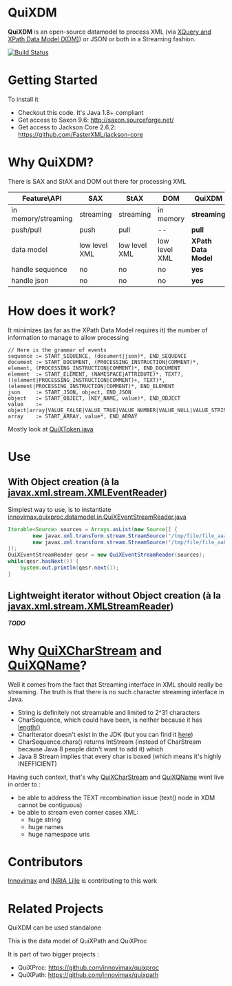 # QuiXDM
**QuiXDM** is an open-source datamodel to process XML (via [XQuery and XPath Data Model (XDM)](http://www.w3.org/TR/xpath-datamodel/)) or JSON or both in a Streaming fashion.

[![Build Status](https://travis-ci.org/innovimax/QuiXDM.svg?branch=master)](https://travis-ci.org/innovimax/QuiXDM)
# Getting Started

To install it
*  Checkout this code. It's Java 1.8+ compliant
*  Get access to Saxon 9.6: http://saxon.sourceforge.net/
*  Get access to Jackson Core 2.6.2: https://github.com/FasterXML/jackson-core 

# Why QuiXDM?
There is SAX and StAX and DOM out there for processing XML

 Feature\API | SAX | StAX | DOM | **QuiXDM**
------|-----|------|-----|-------
in memory/streaming | streaming | streaming | in memory | **streaming**
push/pull | push | pull | -- | **pull**
data model | low level XML | low level XML | low level XML | **XPath Data Model**
handle sequence | no | no | no | **yes**
handle json | no | no | no | **yes**

# How does it work?
It minimizes (as far as the XPath Data Model requires it) the number of information to manage to allow processing
```ANTLR
// Here is the grammar of events
sequence := START_SEQUENCE, (document|json)*, END_SEQUENCE
document := START_DOCUMENT, (PROCESSING_INSTRUCTION|COMMENT)*, element, (PROCESSING_INSTRUCTION|COMMENT)*, END_DOCUMENT
element  := START_ELEMENT, (NAMESPACE|ATTRIBUTE)*, TEXT?, ((element|PROCESSING_INSTRUCTION|COMMENT)+, TEXT)*, (element|PROCESSING_INSTRUCTION|COMMENT)*, END_ELEMENT
json     := START_JSON, object, END_JSON
object   := START_OBJECT, (KEY_NAME, value)*, END_OBJECT
value    := object|array|VALUE_FALSE|VALUE_TRUE|VALUE_NUMBER|VALUE_NULL|VALUE_STRING
array    := START_ARRAY, value*, END_ARRAY
```
Mostly look at [QuiXToken.java](https://github.com/innovimax/quixdm/blob/master/main/innovimax/quixproc/datamodel/QuiXToken.java)

# Use
## With Object creation (à la [javax.xml.stream.XMLEventReader](https://docs.oracle.com/javase/8/docs/api/index.html?javax/xml/stream/XMLEventReader.html))
Simplest way to use, is to instantiate [innovimax.quixproc.datamodel.in.QuiXEventStreamReader.java](https://github.com/innovimax/quixdm/blob/master/main/innovimax/quixproc/datamodel/in/QuiXEventStreamReader.java)
```java
Iterable<Source> sources = Arrays.asList(new Source[] {
		new javax.xml.transform.stream.StreamSource("/tmp/file/file_aaa.xml"),	
		new javax.xml.transform.stream.StreamSource("/tmp/file/file_aab.xml")	
});
QuiXEventStreamReader qesr = new QuiXEventStreamReader(sources);
while(qesr.hasNext()) {
	System.out.println(qesr.next());
}
```
## Lightweight iterator without Object creation (à la [javax.xml.stream.XMLStreamReader](https://docs.oracle.com/javase/8/docs/api/index.html?javax/xml/stream/XMLStreamReader.html))
***TODO***



# Why [QuiXCharStream](https://github.com/innovimax/QuiXDM/blob/master/main/innovimax/quixproc/datamodel/QuiXCharStream.java) and [QuiXQName](https://github.com/innovimax/QuiXDM/blob/master/main/innovimax/quixproc/datamodel/QuiXQName.java)?
Well it comes from the fact that Streaming interface in XML should really be streaming.
The truth is that there is no such character streaming interface in Java.
 * String is definitely not streamable and limited to 2^31 characters
 * CharSequence, which could have been, is neither because it has [length()](http://docs.oracle.com/javase/8/docs/api/java/lang/CharSequence.html#length--)
 * CharIterator doesn't exist in the JDK (but you can find it [here](http://fastutil.di.unimi.it/docs/it/unimi/dsi/fastutil/chars/CharIterator.html))
 * CharSequence.chars() returns IntStream (instead of CharStream because Java 8 people didn't want to add it) which 
 * Java 8 Stream<Char> implies that every char is boxed (which means it's highly INEFFICIENT)
 
Having such context, that's why [QuiXCharStream](https://github.com/innovimax/QuiXDM/blob/master/main/innovimax/quixproc/datamodel/QuiXCharStream.java) and [QuiXQName](https://github.com/innovimax/QuiXDM/blob/master/main/innovimax/quixproc/datamodel/QuiXQName.java) went live in order to :
 * be able to address the TEXT recombination issue (text() node in XDM cannot be contiguous)
 * be able to stream even corner cases XML:
   * huge string
   * huge names
   * huge namespace uris

# Contributors
[Innovimax](http://innovimax.fr) and [INRIA Lille](http://www.inria.fr/centre/lille) is contributing to this work
# Related Projects
QuiXDM can be used standalone

This is the data model of QuiXPath and QuiXProc

It is part of two bigger projects :

*  QuiXProc: https://github.com/innovimax/quixproc
*  QuiXPath: https://github.com/innovimax/quixpath

